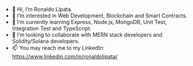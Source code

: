 - 👋 Hi, I’m Ronaldo Lipata.
- 👀 I’m interested in Web Development, Blockchain and Smart Contracts.
- 🌱 I’m currently learning Express, Node.js, MongoDB, Unit Test, Integration Test and TypeScript.
- 💞️ I’m looking to collaborate with MERN stack developers and Solidity/Solana developers.
- 📫 You may reach me to my LinkedIn: https://www.linkedin.com/in/ronaldolipata/
